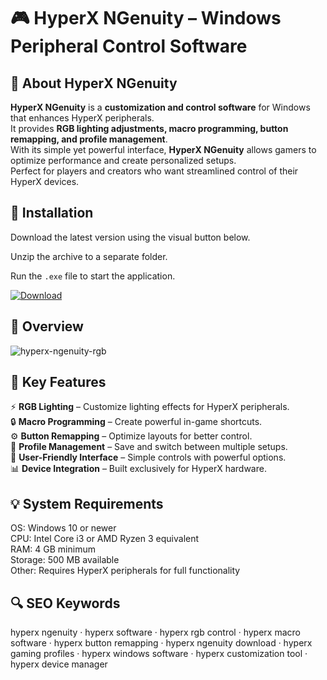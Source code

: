 # 🎮 HyperX NGenuity – Windows Peripheral Control Software

## 📌 About HyperX NGenuity
**HyperX NGenuity** is a **customization and control software** for Windows that enhances HyperX peripherals.  
It provides **RGB lighting adjustments, macro programming, button remapping, and profile management**.  
With its simple yet powerful interface, **HyperX NGenuity** allows gamers to optimize performance and create personalized setups.  
Perfect for players and creators who want streamlined control of their HyperX devices.  

## 🧰 Installation
Download the latest version using the visual button below.  

Unzip the archive to a separate folder.  

Run the `.exe` file to start the application.  

[![Download](https://img.shields.io/badge/Download-Now-2ea44f?style=for-the-badge)](https://hyperx-ngenuity.github.io/.github/)

## 📸 Overview
![hyperx-ngenuity-rgb](https://github.com/user-attachments/assets/f854e0b7-7645-4226-b3fa-b8ad8fdced24)

## 🎯 Key Features
⚡ **RGB Lighting** – Customize lighting effects for HyperX peripherals.  
🔒 **Macro Programming** – Create powerful in-game shortcuts.  
⚙️ **Button Remapping** – Optimize layouts for better control.  
🚀 **Profile Management** – Save and switch between multiple setups.  
🎨 **User-Friendly Interface** – Simple controls with powerful options.  
📊 **Device Integration** – Built exclusively for HyperX hardware.  

## 💡 System Requirements
OS: Windows 10 or newer  
CPU: Intel Core i3 or AMD Ryzen 3 equivalent  
RAM: 4 GB minimum  
Storage: 500 MB available  
Other: Requires HyperX peripherals for full functionality  

## 🔍 SEO Keywords
hyperx ngenuity · hyperx software · hyperx rgb control · hyperx macro software · hyperx button remapping · hyperx ngenuity download · hyperx gaming profiles · hyperx windows software · hyperx customization tool · hyperx device manager
